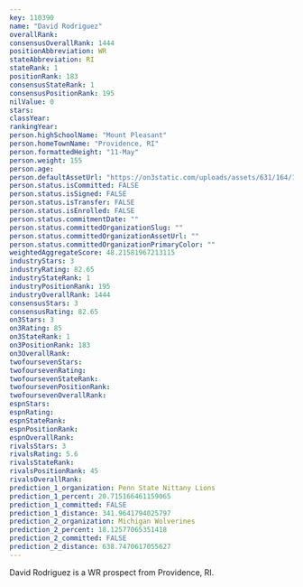 ```yaml
---
key: 110390
name: "David Rodriguez"
overallRank: 
consensusOverallRank: 1444
positionAbbreviation: WR
stateAbbreviation: RI
stateRank: 1
positionRank: 183
consensusStateRank: 1
consensusPositionRank: 195
nilValue: 0
stars: 
classYear: 
rankingYear: 
person.highSchoolName: "Mount Pleasant"
person.homeTownName: "Providence, RI"
person.formattedHeight: "11-May"
person.weight: 155
person.age: 
person.defaultAssetUrl: "https://on3static.com/uploads/assets/631/164/164631.png"
person.status.isCommitted: FALSE
person.status.isSigned: FALSE
person.status.isTransfer: FALSE
person.status.isEnrolled: FALSE
person.status.commitmentDate: ""
person.status.committedOrganizationSlug: ""
person.status.committedOrganizationAssetUrl: ""
person.status.committedOrganizationPrimaryColor: ""
weightedAggregateScore: 48.21581967213115
industryStars: 3
industryRating: 82.65
industryStateRank: 1
industryPositionRank: 195
industryOverallRank: 1444
consensusStars: 3
consensusRating: 82.65
on3Stars: 3
on3Rating: 85
on3StateRank: 1
on3PositionRank: 183
on3OverallRank: 
twofoursevenStars: 
twofoursevenRating: 
twofoursevenStateRank: 
twofoursevenPositionRank: 
twofoursevenOverallRank: 
espnStars: 
espnRating: 
espnStateRank: 
espnPositionRank: 
espnOverallRank: 
rivalsStars: 3
rivalsRating: 5.6
rivalsStateRank: 
rivalsPositionRank: 45
rivalsOverallRank: 
prediction_1_organization: Penn State Nittany Lions
prediction_1_percent: 20.715166461159065
prediction_1_committed: FALSE
prediction_1_distance: 341.9641794025797
prediction_2_organization: Michigan Wolverines
prediction_2_percent: 18.12577065351418
prediction_2_committed: FALSE
prediction_2_distance: 638.7470617055627
---
```

David Rodriguez is a WR prospect from Providence, RI.